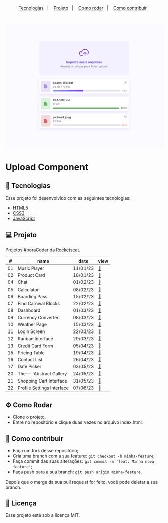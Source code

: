 <p align="center">
  <a href="#-tecnologias">Tecnologias</a>&nbsp;&nbsp;&nbsp;|&nbsp;&nbsp;&nbsp;
  <a href="#-projeto">Projeto</a>&nbsp;&nbsp;&nbsp;|&nbsp;&nbsp;&nbsp;
  <a href="#-como-rodar">Como rodar</a>&nbsp;&nbsp;&nbsp;|&nbsp;&nbsp;&nbsp;
  <a href="#-como-contribuir">Como contribuir</a>&nbsp;&nbsp;&nbsp;
  </p>

<br>

<p align="center">
  <img alt="" src=".github/image.png">
</p>

# Upload Component

## 🚀 Tecnologias

Esse projeto foi desenvolvido com as seguintes tecnologias:

- [HTML5](https://developer.mozilla.org/pt-BR/docs/Web/HTML)
- [CSS3](https://developer.mozilla.org/pt-BR/docs/Web/CSS)
- [JavaScript](https://developer.mozilla.org/pt-BR/docs/Web/JavaScript)

## 💻 Projeto

Projetos #boraCodar da [Rocketseat](https://boracodar.dev/).

<table>
  <thead>
    <tr>
      <th>#</th>
      <th>name</th>
      <th>date</th>
      <th>view</th>
    </tr>
  </thead>
  <tbody>
    <tr>
      <td>01</td>
      <td>Music Player</td>
      <td>11/01/23</td>
      <td><a href="https://github.com/leticea/music-player">🔗</a></td>
    </tr>
    <tr>
      <td>02</td>
      <td>Product Card</td>
      <td>18/01/23</td>
      <td><a href="https://github.com/leticea/product-card">🔗</a></td>
    </tr>
    <tr>
      <td>04</td>
      <td>Chat</td>
      <td>01/02/23</td>
      <td><a href="https://github.com/leticea/chat-rocketseat">🔗</a></td>
    </tr>
    <tr>
      <td>05</td>
      <td>Calculator</td>
      <td>08/02/23</td>
      <td><a href="https://github.com/leticea/calculator-rocketseat">🔗</a></td>
    </tr>
    <tr>
      <td>06</td>
      <td>Boarding Pass</td>
      <td>15/02/23</td>
      <td><a href="https://github.com/leticea/boarding-pass">🔗</a></td>
    </tr>
    <tr>
      <td>07</td>
      <td>Find Carnival Blocks</td>
      <td>22/02/23</td>
      <td><a href="https://github.com/leticea/find-carnival-blocks">🔗</a></td>
    </tr>
    <tr>
      <td>08</td>
      <td>Dashboard</td>
      <td>01/03/23</td>
      <td><a href="https://github.com/leticea/dashboard">🔗</a></td>
    </tr>
    <tr>
      <td>09</td>
      <td>Currency Converter</td>
      <td>08/03/23</td>
      <td><a href="https://github.com/leticea/currency-converter">🔗</a></td>
    </tr>
    <tr>
      <td>10</td>
      <td>Weather Page</td>
      <td>15/03/23</td>
      <td><a href="https://github.com/leticea/weather-page">🔗</a></td>
    </tr>
    <tr>
      <td>11</td>
      <td>Login Screen</td>
      <td>22/03/23</td>
      <td><a href="https://github.com/leticea/login-screen">🔗</a></td>
    </tr>
    <tr>
      <td>12</td>
      <td>Kanban Interface</td>
      <td>29/03/23</td>
      <td><a href="https://github.com/leticea/kanban-interface">🔗</a></td>
    </tr>
    <tr>
      <td>13</td>
      <td>Credit Card Form</td>
      <td>05/04/23</td>
      <td><a href="https://github.com/leticea/credit-card-form">🔗</a></td>
    </tr>
    <tr>
      <td>15</td>
      <td>Pricing Table</td>
      <td>19/04/23</td>
      <td><a href="https://github.com/leticea/pricing-table">🔗</a></td>
    </tr>
    <tr>
      <td>16</td>
      <td>Contact List</td>
      <td>26/04/23</td>
      <td><a href="https://github.com/leticea/contact-list-rocketseat">🔗</a></td>
    </tr>
    <tr>
      <td>17</td>
      <td>Date Picker</td>
      <td>03/05/23</td>
      <td><a href="https://github.com/leticea/calendar-rocketseat">🔗</a></td>
    </tr>
    <tr>
      <td>20</td>
      <td>The — !Abstract Gallery</td>
      <td>24/05/23</td>
      <td><a href="https://github.com/leticea/abstract-gallery">🔗</a></td>
    </tr>
    <tr>
      <td>21</td>
      <td>Shopping Cart Interface</td>
      <td>31/05/23</td>
      <td><a href="https://github.com/leticea/shopping-cart">🔗</a></td>
    </tr>
    <tr>
      <td>22</td>
      <td>Profile Settings Interface</td>
      <td>07/06/23</td>
      <td><a href="https://github.com/leticea/profile-settings">🔗</a></td>
    </tr>
  </tbody>
</table>

## ⚙️ Como Rodar

- Clone o projeto.
- Entre no repositório e clique duas vezes no arquivo index.html.

## 🤔 Como contribuir

- Faça um fork desse repositório;
- Cria uma branch com a sua feature: `git checkout -b minha-feature`;
- Faça commit das suas alterações: `git commit -m 'feat: Minha nova feature'`;
- Faça push para a sua branch: `git push origin minha-feature`.

Depois que o merge da sua pull request for feito, você pode deletar a sua branch.

## 📝 Licença

Esse projeto está sob a licença MIT.

